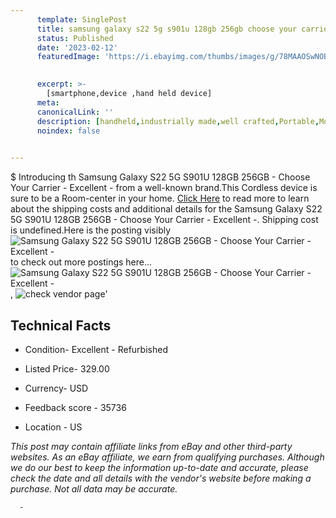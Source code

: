 ```yaml
---
      template: SinglePost
      title: samsung galaxy s22 5g s901u 128gb 256gb choose your carrier excellent 
      status: Published
      date: '2023-02-12'
      featuredImage: 'https://i.ebayimg.com/thumbs/images/g/78MAAOSwNOBjPGIH/s-l225.jpg'
       

      excerpt: >-
        [smartphone,device ,hand held device]
      meta:
      canonicalLink: ''
      description: [handheld,industrially made,well crafted,Portable,Mobile,Compact,Convenient,Lightweight,Maneuverable,Man-portable,Miniature,Carriable,Hand-held,Light,Holdable,Transportable,Mobile device,Pocket-sized,On-the-go,Wireless,Cordless,Compact size,Convenient size, smartphone,device ,hand held device]
      noindex: false
      

---
```

$
      Introducing th Samsung Galaxy S22 5G S901U 128GB 256GB - Choose Your Carrier - Excellent - from a well-known brand.This Cordless device  is sure to be a Room-center in your home. [Click Here](https://www.ebay.com/itm/255880641825?hash=item3b93acbd21%3Ag%3A78MAAOSwNOBjPGIH&mkevt=1&mkcid=1&mkrid=711-53200-19255-0&campid=%253CePNCampaignId%253E&customid=%253CreferenceId%253E&toolid=10049) to read more to learn about the shipping costs and additional details for the Samsung Galaxy S22 5G S901U 128GB 256GB - Choose Your Carrier - Excellent -. Shipping cost is undefined.Here is the posting visibly ![Samsung Galaxy S22 5G S901U 128GB 256GB - Choose Your Carrier - Excellent -](https://i.ebayimg.com/thumbs/images/g/78MAAOSwNOBjPGIH/s-l225.jpg) to check out more postings here... ![Samsung Galaxy S22 5G S901U 128GB 256GB - Choose Your Carrier - Excellent -](https://i.ebayimg.com/images/g/78MAAOSwNOBjPGIH/s-l640.jpg), ![check vendor page](https://origin-galleryplus.ebayimg.com/ws/web/255880641825_2_0_1/225x225.jpg,https://origin-galleryplus.ebayimg.com/ws/web/255880641825_3_0_1/225x225.jpg,https://origin-galleryplus.ebayimg.com/ws/web/255880641825_4_0_1/225x225.jpg,https://origin-galleryplus.ebayimg.com/ws/web/255880641825_5_0_1/225x225.jpg,https://origin-galleryplus.ebayimg.com/ws/web/255880641825_6_0_1/225x225.jpg,https://origin-galleryplus.ebayimg.com/ws/web/255880641825_7_0_1/225x225.jpg,https://origin-galleryplus.ebayimg.com/ws/web/255880641825_8_0_1/225x225.jpg,https://origin-galleryplus.ebayimg.com/ws/web/255880641825_9_0_1/225x225.jpg,https://origin-galleryplus.ebayimg.com/ws/web/255880641825_10_0_1/225x225.jpg,https://origin-galleryplus.ebayimg.com/ws/web/255880641825_11_0_1/225x225.jpg,https://origin-galleryplus.ebayimg.com/ws/web/255880641825_12_0_1/225x225.jpg)'

      

 ## Technical Facts 



     
      

 - Condition- Excellent - Refurbished 


      

 - Listed Price- 329.00 


      

 - Currency- USD 


      

 - Feedback score - 35736 


      

 - Location - US 


      
      

 *_This post may contain affiliate links from eBay and other third-party websites. As an eBay affiliate, we earn from qualifying purchases. Although we do our best to keep the information up-to-date and accurate, please check the date and all details with the vendor's website before making a purchase. Not all data may be accurate._*




      -
